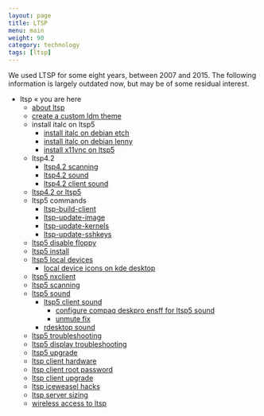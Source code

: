 ```yaml
---
layout: page
title: LTSP
menu: main
weight: 90
category: technology
tags: [ltsp]
---
```


We used LTSP for some eight years, between 2007 and 2015. The following information is largely outdated now, but may be of some residual interest.

  * ltsp  « you are here
    * [about ltsp](/ltsp/about/)
    * [create a custom ldm theme](/ltsp/create-a-custom-ldm-theme/)
    * install italc on ltsp5
        * [install italc on debian etch](/ltsp/install-italc-on-debian-etch/)
        * [install italc on debian lenny](/ltsp/install-italc-on-debian-lenny/)
        * [install x11vnc on ltsp5](/ltsp/install-x11vnc-on-ltsp5/)
    * ltsp4.2
        * [ltsp4.2 scanning](/ltsp/ltsp4.2-scanning/)
        * [ltsp4.2 sound](/ltsp/ltsp4.2-sound/)
        * [ltsp4.2 client sound](/ltsp/ltsp4.2-sound-client/)
    * [ltsp4.2 or ltsp5](/ltsp/ltsp4.2-or-ltsp5/)
    * ltsp5 commands
        * [ltsp-build-client](/ltsp/ltsp-build-client/)
        * [ltsp-update-image](/ltsp/ltsp-update-image/)
        * [ltsp-update-kernels](/ltsp/ltsp-update-kernels/)
        * [ltsp-update-sshkeys](/ltsp/ltsp-update-ssh-keys/)
    * [ltsp5 disable floppy](/ltsp/ltsp5-disable-floppy/)
    * [ltsp5 install](/ltsp/ltsp5-install/)
    * [ltsp5 local devices](/ltsp/ltsp5-local-devices/)
        * [local device icons on kde desktop](/ltsp/local-device-icons-on-kde-desktop/)
    * [ltsp5 nxclient](/ltsp/ltsp5-nx-client/)
    * [ltsp5 scanning](/ltsp/ltsp5-scanning/)
    * [ltsp5 sound](/ltsp/ltsp5-sound/)
        * [ltsp5 client sound](/ltsp/ltsp5-sound-client/)
            * [configure compaq deskpro ensff for ltsp5 sound](/ltsp/ltsp5-sound-client-configure-compaq-deskpro-ensff/)
            * [unmute fix](/ltsp/ltsp5-sound-client-unmute-fix/)
        * [rdesktop sound](/ltsp/ltsp5-sound-rdesktop/)
    * [ltsp5 troubleshooting](/ltsp/ltsp5-troubleshooting/)
    * [ltsp5 display troubleshooting](/ltsp/ltsp5-display-troubleshooting/)
    * [ltsp5 upgrade](/ltsp/ltsp5-upgrade/)
    * [ltsp client hardware](/ltsp/client-hardware/)
    * [ltsp client root password](/ltsp/client-root-password/)
    * [ltsp client upgrade](/ltsp/client-upgrade/)
    * [ltsp iceweasel hacks](/ltsp/iceweasel-hacks/)
    * [ltsp server sizing](/ltsp/server-sizing/)
    * [wireless access to ltsp](/ltsp/wireless-access-to-ltsp/)
